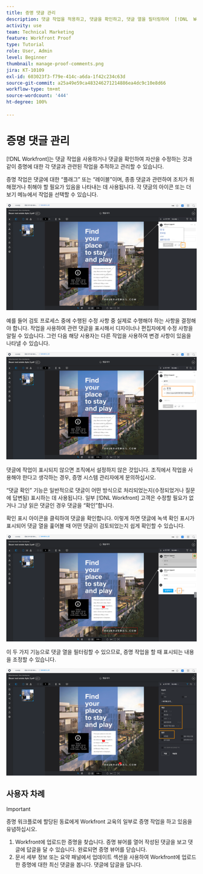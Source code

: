 ```yaml
---
title: 증명 댓글 관리
description: 댓글 작업을 적용하고, 댓글을 확인하고, 댓글 열을 필터링하여  [!DNL  Workfront] 에서 증명 댓글을 관리하는 방법에 대해 알아봅니다.
activity: use
team: Technical Marketing
feature: Workfront Proof
type: Tutorial
role: User, Admin
level: Beginner
thumbnail: manage-proof-comments.png
jira: KT-10109
exl-id: 603023f3-f79e-414c-a6da-1f42c234c63d
source-git-commit: a25a49e59ca483246271214886ea4dc9c10e8d66
workflow-type: tm+mt
source-wordcount: '444'
ht-degree: 100%

---
```


# 증명 댓글 관리

[!DNL Workfront]는 댓글 작업을 사용하거나 댓글을 확인하여 자산을 수정하는 것과 같이 증명에 대한 각 댓글과 관련된 작업을 추적하고 관리할 수 있습니다.

증명 작업은 댓글에 대한 “플래그” 또는 “레이블”이며, 종종 댓글과 관련하여 조치가 취해졌거나 취해야 할 필요가 있음을 나타내는 데 사용됩니다. 각 댓글의 아이콘 또는 더 보기 메뉴에서 작업을 선택할 수 있습니다.

![댓글에 플래그 아이콘이 강조 표시되고 사용 가능한 증명 작업이 표시되는 증명 뷰어의 증명 이미지](assets/manage-comments-1.png)

예를 들어 검토 프로세스 중에 수행된 수정 사항 중 실제로 수행해야 하는 사항을 결정해야 합니다. 작업을 사용하여 관련 댓글을 표시해서 디자이너나 편집자에게 수정 사항을 알릴 수 있습니다. 그런 다음 해당 사용자는 다른 작업을 사용하여 변경 사항이 있음을 나타낼 수 있습니다.

![댓글에 [!UICONTROL 할 일] 증명 작업이 강조 표시된 증명 뷰어의 증명 이미지](assets/manage-comments-2.png)

댓글에 작업이 표시되지 않으면 조직에서 설정하지 않은 것입니다. 조직에서 작업을 사용해야 한다고 생각하는 경우, 증명 시스템 관리자에게 문의하십시오.

“댓글 확인” 기능은 일반적으로 댓글이 어떤 방식으로 처리되었는지(수정되었거나 질문에 답변됨) 표시하는 데 사용됩니다. 일부 [!DNL Workfront] 고객은 수정할 필요가 없거나 그냥 읽은 댓글인 경우 댓글을 “확인”합니다.

확인 표시 아이콘을 클릭하여 댓글을 확인합니다. 이렇게 하면 댓글에 녹색 확인 표시가 표시되어 댓글 열을 훑어볼 때 어떤 댓글이 검토되었는지 쉽게 확인할 수 있습니다.

![댓글에 확인 표시 아이콘이 강조 표시된 증명 뷰어의 증명 이미지](assets/manage-comments-4.png)

이 두 가지 기능으로 댓글 열을 필터링할 수 있으므로, 증명 작업을 할 때 표시되는 내용을 조정할 수 있습니다.

![[!UICONTROL 작업] 및 [!UICONTROL 일반] 필터링 옵션이 강조 표시된 증명 뷰어의 댓글 필터 이미지](assets/manage-comments-3.png)

## 사용자 차례

>[!IMPORTANT]
>
>증명 워크플로에 할당된 동료에게 Workfront 교육의 일부로 증명 작업을 하고 있음을 유념하십시오.


1. Workfront에 업로드한 증명을 찾습니다. 증명 뷰어를 열어 작성된 댓글을 보고 댓글에 답글을 달 수 있습니다. 완료되면 증명 뷰어를 닫습니다.
1. 문서 세부 정보 또는 요약 패널에서 업데이트 섹션을 사용하여 Workfront에 업로드한 증명에 대한 최신 댓글을 봅니다. 댓글에 답글을 답니다.


<!--
## Learn more
* Create and manage proof comments
-->
